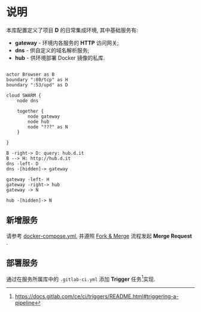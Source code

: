 # 说明

本库配置定义了项目 **D** 的日常集成环境, 其中基础服务有:

- **gateway** - 环境内各服务的 **HTTP** 访问网关;
- **dns** - 供自定义的域名解析服务;
- **hub** - 供环境部署 Docker 镜像的私库.

```plantuml

actor Browser as B
boundary ":80/tcp" as H
boundary ":53/upd" as D

cloud SWARM {
    node dns

    together {
        node gateway
        node hub
        node "???" as N
    }

}

B -right-> D: query: hub.d.it
B --> H: http://hub.d.it
dns -left- D
dns -[hidden]-> gateway

gateway -left- H
gateway -right-> hub
gateway -> N

hub -[hidden]-> N
```

## 新增服务

请参考 [docker-compose.yml](./docker-compose.yml), 并遵照 [Fork & Merge](https://github.com/icongtai/dev-guide-on-gitlab/blob/master/GUIDE.md#fork--merge-development-cycle) 流程发起 **Merge Request** .

## 部署服务

通过在服务所属库中的 `.gitlab-ci.yml` 添加 **Trigger** 任务[^1]实现.

[^1]: https://docs.gitlab.com/ce/ci/triggers/README.html#triggering-a-pipeline
